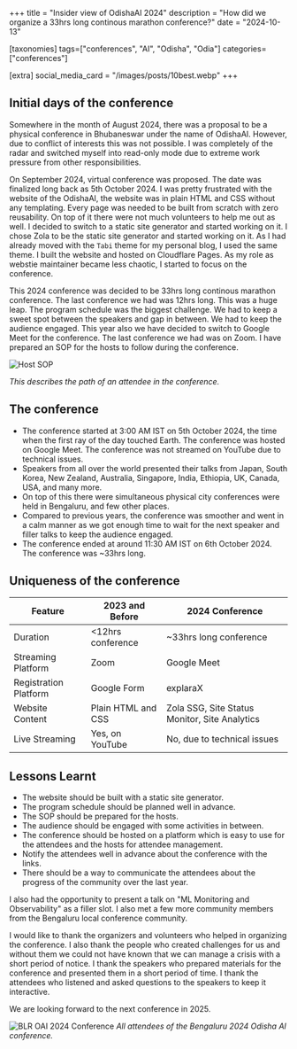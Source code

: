 +++
title = "Insider view of OdishaAI 2024"
description = "How did we organize a 33hrs long continous marathon conference?"
date = "2024-10-13"

[taxonomies]
tags=["conferences", "AI", "Odisha", "Odia"]
categories=["conferences"]

[extra]
social_media_card = "/images/posts/10best.webp"
+++

## Initial days of the conference
Somewhere in the month of August 2024, there was a proposal to be a physical conference in Bhubaneswar under the name of OdishaAI.
However, due to conflict of interests this was not possible.
I was completely of the radar and switched myself into read-only mode due to extreme work pressure from other responsibilities.

On September 2024, virtual conference was proposed. The date was finalized long back as 5th October 2024.
I was pretty frustrated with the website of the OdishaAI, the website was in plain HTML and CSS without any templating. Every page was needed to be built from scratch with zero reusability.
On top of it there were not much volunteers to help me out as well. I decided to switch to a static site generator and started working on it.
I chose Zola to be the static site generator and started working on it. As I had already moved with the `Tabi` theme for my personal blog, I used the same theme.
I built the website and hosted on Cloudflare Pages. As my role as webstie maintainer became less chaotic, I started to focus on the conference.

This 2024 conference was decided to be 33hrs long continous marathon conference. The last conference we had was 12hrs long. This was a huge leap. The program schedule was the biggest challenge.
We had to keep a sweet spot between the speakers and gap in between. We had to keep the audience engaged.
This year also we have decided to switch to Google Meet for the conference. The last conference we had was on Zoom.
I have prepared an SOP for the hosts to follow during the conference.

![Host SOP](/images/posts/2024-host-sop.webp)

*This describes the path of an attendee in the conference.*

## The conference
* The conference started at 3:00 AM IST on 5th October 2024, the time when the first ray of the day touched Earth. The conference was hosted on Google Meet. The conference was not streamed on YouTube due to technical issues.
* Speakers from all over the world presented their talks from Japan, South Korea, New Zealand, Australia, Singapore, India, Ethiopia, UK, Canada, USA, and many more.
* On top of this there were simultaneous physical city conferences were held in Bengaluru, and few other places.
* Compared to previous years, the conference was smoother and went in a calm manner as we got enough time to wait for the next speaker and filler talks to keep the audience engaged.
* The conference ended at around 11:30 AM IST on 6th October 2024. The conference was ~33hrs long.

## Uniqueness of the conference

| Feature              | 2023 and Before       | 2024 Conference                                      |
|----------------------|-----------------------|------------------------------------------------------|
| Duration             | <12hrs conference     | ~33hrs long conference                               |
| Streaming Platform   | Zoom                  | Google Meet                                          |
| Registration Platform| Google Form           | explaraX                                             |
| Website Content      | Plain HTML and CSS    | Zola SSG, Site Status Monitor, Site Analytics        |
| Live Streaming       | Yes, on YouTube       | No, due to technical issues                          | 

## Lessons Learnt
* The website should be built with a static site generator.
* The program schedule should be planned well in advance.
* The SOP should be prepared for the hosts.
* The audience should be engaged with some activities in between.
* The conference should be hosted on a platform which is easy to use for the attendees and the hosts for attendee management.
* Notify the attendees well in advance about the conference with the links.
* There should be a way to communicate the attendees about the progress of the community over the last year.

I also had the opportunity to present a talk on "ML Monitoring and Observability" as a filler slot. 
I also met a few more community members from the Bengaluru local conference community.

I would like to thank the organizers and volunteers who helped in organizing the conference. 
I also thank the people who created challenges for us and without them we could not have known that we can manage a crisis with a short period of notice.
I thank the speakers who prepared materials for the conference and presented them in a short period of time.
I thank the attendees who listened and asked questions to the speakers to keep it interactive.

We are looking forward to the next conference in 2025.

![BLR OAI 2024 Conference](/images/posts/blr-oaiconf2024.webp)
*All attendees of the Bengaluru 2024 Odisha AI conference.*